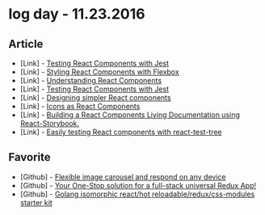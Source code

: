 # log day - 11.23.2016

## Article

- \[Link\] - [Testing React Components with Jest](https://medium.com/@kristenrogers.kr75/testing-react-components-with-jest-8ed9871b4611#.icbx60hdb)
- \[Link\] - [Styling React Components with Flexbox](https://medium.com/@Pr33tish/styling-react-components-2f4cc2caf7d7#.8ei76ror3)
- \[Link\] - [Understanding React Components](https://medium.com/@climbrick/understanding-react-components-d014d474ff10#.5pkc7p4s8)
- \[Link\] - [Testing React Components with Jest](https://medium.com/@henslejoseph/testing-react-components-with-jest-7d2a9841793a#.51rdcai8t)
- \[Link\] - [Designing simpler React components](https://medium.com/building-asana/designing-simpler-react-components-13a0061afd16#.5d3tvlmol)
- \[Link\] - [Icons as React Components](https://medium.com/@david.gilbertson/icons-as-react-components-de3e33cb8792#.54atf5w3h)
- \[Link\] - [Building a React Components Living Documentation using React-Storybook.](https://medium.com/@mlthuret/building-a-react-components-living-documentation-using-react-storybook-5f11f0e7d23e#.g58yrmhde)
- \[Link\] - [Easily testing React components with react-test-tree](https://medium.com/qubit-engineering/easily-testing-react-components-with-react-test-tree-f9e1668b1c2d#.keuk02m89)


## Favorite

- \[Github\] - [Flexible image carousel and respond on any device](https://github.com/CafeMap/react-flexible-carousel)
- \[Github\] - [Your One-Stop solution for a full-stack universal Redux App!](https://github.com/reactGo/reactGo)
- \[Github\] - [Golang isomorphic react/hot reloadable/redux/css-modules starter kit](https://github.com/olebedev/go-starter-kit)
